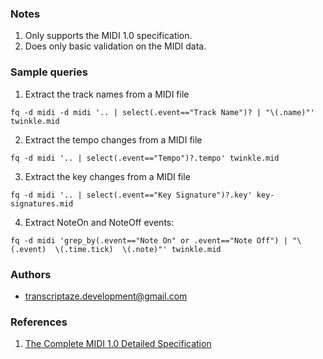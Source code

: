 ### Notes

1. Only supports the MIDI 1.0 specification.
2. Does only basic validation on the MIDI data.

### Sample queries

1. Extract the track names from a MIDI file
```
fq -d midi -d midi '.. | select(.event=="Track Name")? | "\(.name)"' twinkle.mid 
```

2. Extract the tempo changes from a MIDI file
```
fq -d midi '.. | select(.event=="Tempo")?.tempo' twinkle.mid
```

3. Extract the key changes from a MIDI file
```
fq -d midi '.. | select(.event=="Key Signature")?.key' key-signatures.mid
```

4. Extract NoteOn and NoteOff events:
```
fq -d midi 'grep_by(.event=="Note On" or .event=="Note Off") | "\(.event)  \(.time.tick)  \(.note)"' twinkle.mid
```

### Authors
- transcriptaze.development@gmail.com

### References

1. [The Complete MIDI 1.0 Detailed Specification](https://www.midi.org/specifications/item/the-midi-1-0-specification)
